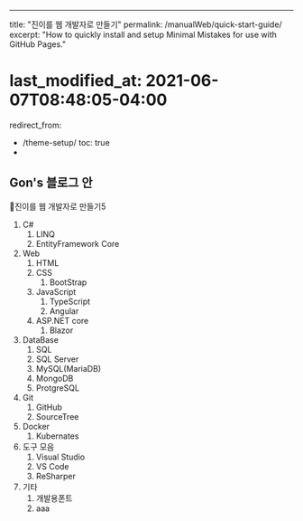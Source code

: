 ---
title: "진이를 웹 개발자로 만들기"
permalink: /manualWeb/quick-start-guide/
excerpt: "How to quickly install and setup Minimal Mistakes for use with GitHub Pages."
# last_modified_at: 2021-06-07T08:48:05-04:00
redirect_from:
  - /theme-setup/
toc: true
-

## Gon's 블로그 안

🐷진이를 웹 개발자로 만들기5

1. C#
   1. LINQ
   2. EntityFramework Core
2. Web
   1. HTML
   2. CSS
      1. BootStrap
   3. JavaScript
      1. TypeScript
      2. Angular
   4. ASP.NET core
      1. Blazor
3. DataBase
   1. SQL
   2. SQL Server
   3. MySQL(MariaDB)
   4. MongoDB
   5. ProtgreSQL
4.  Git
    1.  GitHub
    2.  SourceTree
5.  Docker
    1. Kubernates
6. 도구 모음
   1.  Visual Studio
   2.  VS Code
   3.  ReSharper
7. 기타
   1. 개발용폰트
   2. aaa